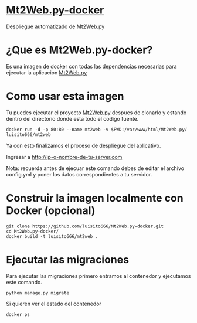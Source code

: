 # [Mt2Web.py-docker](https://github.com/luisito666/Mt2Web.py-docker)

Despliegue automatizado de [Mt2Web.py](https://github.com/luisito666/Mt2Web.py)

# ¿Que es Mt2Web.py-docker?

Es una imagen de docker con todas las dependencias necesarias para ejecutar la aplicacion [Mt2Web.py](https://github.com/luisito666/Mt2Web.py)


# Como usar esta imagen

Tu puedes ejecutar el proyecto [Mt2Web.py](https://github.com/luisito666/Mt2Web.py) despues de clonarlo y estando dentro del directorio donde esta todo el codigo fuente.

```
docker run -d -p 80:80 --name mt2web -v $PWD:/var/www/html/Mt2Web.py/ luisito666/mt2web
```

Ya con esto finalizamos el proceso de despliegue del aplicativo.

Ingresar a http://ip-o-nombre-de-tu-server.com

Nota: recuerda antes de ejecuar este comando debes de editar el archivo config.yml y poner los datos correspondientes a tu servidor.

# Construir la imagen localmente con Docker (opcional)

```
git clone https://github.com/luisito666/Mt2Web.py-docker.git
cd Mt2Web.py-docker/
docker build -t luisito666/mt2web .
```

# Ejecutar las migraciones

Para ejecutar las migraciones primero entramos al contenedor y ejecutamos este comando.
```
python manage.py migrate
```

Si quieren ver el estado del contenedor

```
docker ps
```

